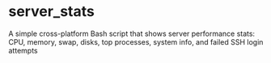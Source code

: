 # server_stats
A simple cross-platform Bash script that shows server performance stats: CPU, memory, swap, disks, top processes, system info, and failed SSH login attempts
